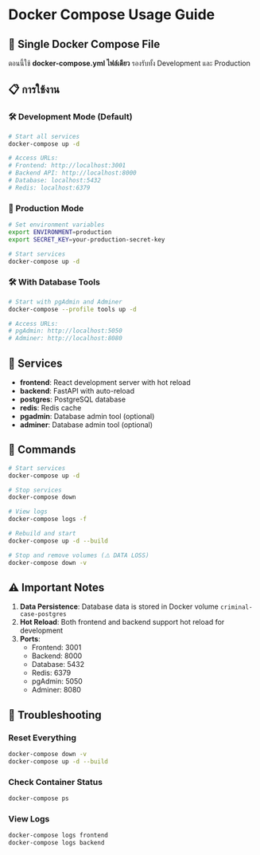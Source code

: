 # Docker Compose Usage Guide

## 🚀 Single Docker Compose File

ตอนนี้ใช้ **docker-compose.yml ไฟล์เดียว** รองรับทั้ง Development และ Production

## 📋 การใช้งาน

### 🛠️ Development Mode (Default)
```bash
# Start all services
docker-compose up -d

# Access URLs:
# Frontend: http://localhost:3001
# Backend API: http://localhost:8000
# Database: localhost:5432
# Redis: localhost:6379
```

### 🔧 Production Mode
```bash
# Set environment variables
export ENVIRONMENT=production
export SECRET_KEY=your-production-secret-key

# Start services
docker-compose up -d
```

### 🛠️ With Database Tools
```bash
# Start with pgAdmin and Adminer
docker-compose --profile tools up -d

# Access URLs:
# pgAdmin: http://localhost:5050
# Adminer: http://localhost:8080
```

## 📁 Services

- **frontend**: React development server with hot reload
- **backend**: FastAPI with auto-reload
- **postgres**: PostgreSQL database
- **redis**: Redis cache
- **pgadmin**: Database admin tool (optional)
- **adminer**: Database admin tool (optional)

## 🔄 Commands

```bash
# Start services
docker-compose up -d

# Stop services
docker-compose down

# View logs
docker-compose logs -f

# Rebuild and start
docker-compose up -d --build

# Stop and remove volumes (⚠️ DATA LOSS)
docker-compose down -v
```

## ⚠️ Important Notes

1. **Data Persistence**: Database data is stored in Docker volume `criminal-case-postgres`
2. **Hot Reload**: Both frontend and backend support hot reload for development
3. **Ports**: 
   - Frontend: 3001
   - Backend: 8000
   - Database: 5432
   - Redis: 6379
   - pgAdmin: 5050
   - Adminer: 8080

## 🔧 Troubleshooting

### Reset Everything
```bash
docker-compose down -v
docker-compose up -d --build
```

### Check Container Status
```bash
docker-compose ps
```

### View Logs
```bash
docker-compose logs frontend
docker-compose logs backend
```
